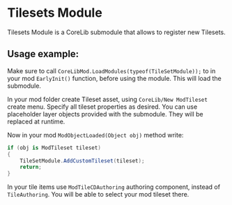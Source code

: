 ﻿# Tilesets Module
Tilesets Module is a CoreLib submodule that allows to register new Tilesets.

## Usage example:
Make sure to call `CoreLibMod.LoadModules(typeof(TileSetModule));` to in your mod `EarlyInit()` function, before using the module. This will load the submodule.

In your mod folder create Tileset asset, using `CoreLib/New ModTileset` create menu. Specify all tileset properties as desired. You can use placeholder layer objects provided with the submodule. They will be replaced at runtime.

Now in your mod `ModObjectLoaded(Object obj)` method write:
```cs
if (obj is ModTileset tileset)
{
    TileSetModule.AddCustomTileset(tileset);
    return;
}
```

In your tile items use `ModTileCDAuthoring` authoring component, instead of `TileAuthoring`. You will be able to select your mod tileset there.